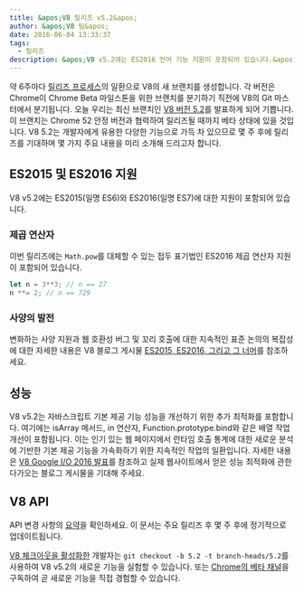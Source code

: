 ```yaml
---
title: &apos;V8 릴리즈 v5.2&apos;
author: &apos;V8 팀&apos;
date: 2016-06-04 13:33:37
tags:
  - 릴리즈
description: &apos;V8 v5.2에는 ES2016 언어 기능 지원이 포함되어 있습니다.&apos;
---
```

약 6주마다 [릴리즈 프로세스](/docs/release-process)의 일환으로 V8의 새 브랜치를 생성합니다. 각 버전은 Chrome이 Chrome Beta 마일스톤을 위한 브랜치를 분기하기 직전에 V8의 Git 마스터에서 분기됩니다. 오늘 우리는 최신 브랜치인 [V8 버전 5.2](https://chromium.googlesource.com/v8/v8.git/+log/branch-heads/5.2)를 발표하게 되어 기쁩니다. 이 브랜치는 Chrome 52 안정 버전과 협력하여 릴리즈될 때까지 베타 상태에 있을 것입니다. V8 5.2는 개발자에게 유용한 다양한 기능으로 가득 차 있으므로 몇 주 후에 릴리즈를 기대하며 몇 가지 주요 내용을 미리 소개해 드리고자 합니다.

<!--truncate-->
## ES2015 및 ES2016 지원

V8 v5.2에는 ES2015(일명 ES6)와 ES2016(일명 ES7)에 대한 지원이 포함되어 있습니다.

### 제곱 연산자

이번 릴리즈에는 `Math.pow`를 대체할 수 있는 접두 표기법인 ES2016 제곱 연산자 지원이 포함되어 있습니다.

```js
let n = 3**3; // n == 27
n **= 2; // n == 729
```

### 사양의 발전

변화하는 사양 지원과 웹 호환성 버그 및 꼬리 호출에 대한 지속적인 표준 논의의 복잡성에 대한 자세한 내용은 V8 블로그 게시물 [ES2015, ES2016, 그리고 그 너머](/blog/modern-javascript)를 참조하세요.

## 성능

V8 v5.2는 자바스크립트 기본 제공 기능 성능을 개선하기 위한 추가 최적화를 포함합니다. 여기에는 isArray 메서드, in 연산자, Function.prototype.bind와 같은 배열 작업 개선이 포함됩니다. 이는 인기 있는 웹 페이지에서 런타임 호출 통계에 대한 새로운 분석에 기반한 기본 제공 기능을 가속화하기 위한 지속적인 작업의 일환입니다. 자세한 내용은 [V8 Google I/O 2016 발표](https://www.youtube.com/watch?v=N1swY14jiKc)를 참조하고 실제 웹사이트에서 얻은 성능 최적화에 관한 다가오는 블로그 게시물을 기대해 주세요.

## V8 API

API 변경 사항의 [요약](https://docs.google.com/document/d/1g8JFi8T_oAE_7uAri7Njtig7fKaPDfotU6huOa1alds/edit)을 확인하세요. 이 문서는 주요 릴리즈 후 몇 주 후에 정기적으로 업데이트됩니다.

[V8 체크아웃을 활성화한](https://v8.dev/docs/source-code#using-git) 개발자는 `git checkout -b 5.2 -t branch-heads/5.2`를 사용하여 V8 v5.2의 새로운 기능을 실험할 수 있습니다. 또는 [Chrome의 베타 채널](https://www.google.com/chrome/browser/beta.html)을 구독하여 곧 새로운 기능을 직접 경험할 수 있습니다.
